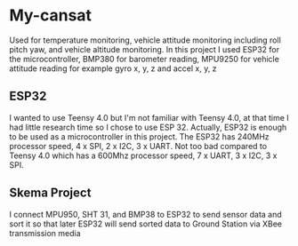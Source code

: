 # My-cansat
Used for temperature monitoring, vehicle attitude monitoring including roll pitch yaw, and vehicle altitude monitoring.
In this project I used ESP32 for the microcontroller, BMP380 for barometer reading, MPU9250 for vehicle attitude reading for example gyro x, y, z and accel x, y, z
## ESP32
I wanted to use Teensy 4.0 but I'm not familiar with Teensy 4.0, at that time I had little research time so I chose to use ESP 32. Actually, ESP32 is enough to be used as a microcontroller in this project. The ESP32 has 240MHz processor speed, 4 x SPI, 2 x I2C, 3 x UART. Not too bad compared to Teensy 4.0 which has a 600Mhz processor speed, 7 x UART, 3 x I2C, 3 x SPI.
## Skema Project
I connect MPU950, SHT 31, and BMP38 to ESP32 to send sensor data and sort it so that later ESP32 will send sorted data to Ground Station via XBee transmission media
